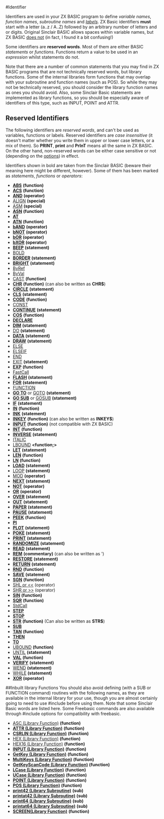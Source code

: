 #Identifier


Identifiers are used in your ZX BASIC program to define _variable names_, _function names_, _subroutine names_ and _[labels](labels.md)_. ZX Basic identifiers **must** start with a letter (a..z / A..Z) followed by an arbitrary number of letters and or digits. Original Sinclair BASIC allows spaces within variable names, but ZX BASIC <u>does not</u> (in fact, I found it a bit confusing!)

Some identifiers are **reserved words**. Most of them are either BASIC _statements_ or _functions_. Functions return a value to be used in an _expression_ whilst statements do not.

Note that there are a number of common statements that you may find in ZX BASIC programs that are not technically reserved words, but library functions. Some of the internal libraries form functions that may overlap with your subroutine and function names (such as POS). So while they may not be technically reserved, you should consider the library function names as ones you should avoid. Also, some Sinclair Basic statements are implemented as library functions, so you should be especially aware of identifiers of this type, such as INPUT, POINT and ATTR.

## Reserved Identifiers

The following identifiers are _reserved words_, and can't be used as variables, functions or labels. Reserved identifiers are _case insensitive_ (it doesn't matter whether you write them in upper or lower case letters, or a mix of them). So **PRINT**, **print** and **PrInT** means all the same in ZX BASIC. On the other hand, non-reserved words can be either case sensitive or not (depending on the [options](options.md)) in effect.

Identifiers shown in bold are taken from the Sinclair BASIC (beware their meaning here might be different, however). Some of them has been marked as _statements_, _functions_ or _operators_:

* **[ABS](abs.md)** **(function)**
* **[ACS](acs.md)** **(function)**
* **[AND](operators.md#AND)** **(operator)**
* [ALIGN](asm/align.md) **(special)**
* [ASM](asm.md) **(special)**
* **[ASN](asn.md)** **(function)**
* **[AT](at.md)**
* **[ATN](atn.md)** **(function)**
* **[bAND](bitwiselogic.md)** **(operator)**
* **[bNOT](bitwiselogic.md)** **(operator)**
* **[bOR](bitwiselogic.md)** **(operator)**
* **[bXOR](bitwiselogic.md)** **(operator)**
* **[BEEP](beep.md)** **(statement)**
* [BOLD](bold.md)
* **[BORDER](border.md)** **(statement)**
* **[BRIGHT](bright.md)** **(statement)**
* [ByRef](byref.md)
* [ByVal](byval.md)
* [CAST](cast.md) **(function)**
* **[CHR](chr.md)** **(function)** (can also be written as **CHR$**)
* **[CIRCLE](circle.md)** **(statement)**
* **[CLS](cls.md)** **(statement)**
* **[CODE](code.md)** **(function)**
* [CONST](const.md)
* **[CONTINUE](continue.md)** **(statement)**
* **[COS](cos.md)** **(function)**
* **[DECLARE](declare.md)** **<modifier>**
* **[DIM](dim.md)** **(statement)**
* [DO](do.md) **(statement)**
* **[DATA](data.md)** **(statement)**
* **[DRAW](draw.md)** **(statement)**
* [ELSE](if.md)
* [ELSEIF](if.md)
* [END](end.md)
* [EXIT](exit.md) **(statement)**
* **[EXP](exp.md)** **(function)**
* [FastCall](fastcall.md)
* **[FLASH](flash.md)** **(statement)**
* **[FOR](for.md)** **(statement)**
* [FUNCTION](function.md)
* **[GO TO](goto.md)** or [GOTO](goto.md) **(statement)**
* **[GO SUB](gosub.md)** or [GOSUB](gosub.md) **(statement)**
* **[IF](if.md)** **(statement)**
* **[IN](in.md)** **(function)**
* **[INK](ink.md)** **(statement)**
* **[INKEY](inkey.md)** **(function)** (can also be written as **INKEY$**)
* **[INPUT](input.md)** **(function)** (not compatible with ZX BASIC)
* **[INT](int.md)** **(function)**
* **[INVERSE](inverse.md)** **(statement)**
* [ITALIC](italic.md)
* [LBOUND](lbound.md) **<function;>**
* **[LET](let.md)** **(statement)**
* **[LEN](len.md)** **(function)**
* **[LN](ln.md)** **(function)**
* **[LOAD](load.md)** **(statement)**
* [LOOP](do.md) **(statement)**
* [MOD](operators.md#arithmetic-operators) **(operator)**
* **[NEXT](for.md)** **(statement)**
* **[NOT](operators.md#NOT)** **(operator)**
* **[OR](operators.md#OR)** **(operator)**
* **[OVER](over.md)** **(statement)**
* **[OUT](out.md)** **(statement)**
* **[PAPER](paper.md)** **(statement)**
* **[PAUSE](pause.md)** **(statement)**
* **[PEEK](peek.md)** **(function)**
* **[PI](pi.md)** **<constant>**
* **[PLOT](plot.md)** **(statement)**
* **[POKE](poke.md)** **(statement)**
* **[PRINT](print.md)** **(statement)**
* **[RANDOMIZE](randomize.md)** **(statement)**
* **[READ](read.md)** **(statement)**
* **[REM](comments.md)** **(commentary)** (can also be written as ')
* **[RESTORE](restore.md)** **(statement)**
* **[RETURN](return.md)** **(statement)**
* **[RND](rnd.md)** **(function)**
* **[SAVE](load.md)** **(statement)**
* **[SGN](sgn.md)** **(function)**
* [SHL or <<](shl.md) (operator)
* [SHR or >>](shl.md) (operator)
* **[SIN](sin.md)** **(function)**
* **[SQR](sqr.md)** **(function)**
* [StdCall](stdcall.md)
* **[STEP](for.md)**
* **[STOP](stop.md)**
* **[STR](str.md)** **(function)** (Can also be written as **STR$**)
* **[SUB](sub.md)**
* **[TAN](tan.md)** **(function)**
* **[THEN](if.md)**
* **[TO]((for.md))**
* [UBOUND](ubound.md) **(function)**
* [UNTIL](do.md) **(statement)**
* **[VAL](val.md)** **(function)**
* **[VERIFY](load.md)** **(statement)**
* [WEND](while.md) **(statement)**
* [WHILE](while.md) **(statement)**
* **[XOR](operators.md#XOR)** **(operator)**

##Inbuilt library Functions
You should also avoid defining (with a SUB or FUNCTION command) routines with the following names, as they are available in the internal library for your use, though you are almost certainly going to need to use #include before using them. Note that some Sinclair Basic words are listed here. Some Freebasic commands are also available through #include options for compatibility with freebasic.

* [ASC (Library Function)](library/asc.bas.md) **(function)**
* **[ATTR (Library Function)](library/attr.md)** **(function)**
* **[CSRLIN (Library Function)](library/csrlin.md)** **(function)**
* [HEX (Library Function)](library/hex.md) **(function)**
* [HEX16 (Library Function)](library/hex.md) **(function)**
* **[INPUT (Library Function)](library/input.md)** **(function)**
* **[GetKey (Library Function)](library/keys/getkey.md)** **(function)**
* **[MultiKeys (Library Function)](library/keys/multikeys.md)** **(function)**
* **[GetKeyScanCode (Library Function)](library/keys/getkeyscancode.md)** **(function)**
* **[LCase (Library Function)](library/string/lcase.md)** **(function)**
* **[UCase (Library Function)](library/string/ucase.md)** **(function)**
* **[POINT (Library Function)](library/string/point.md)** **(function)**
* **[POS (Library Function)](library/pos.md)** **(function)**
* **[print42 (Library Subroutine)](library/print42.bas.md)** **(sub)**
* **[printat42 (Library Subroutine)](library/print42.bas.md)** **(sub)**
* **[print64 (Library Subroutine)](library/print64.bas.md)** **(sub)**
* **[printat64 (Library Subroutine)](library/print64.bas.md)** **(sub)**
* **[SCREEN(Library Function)](library/screen.md)** **(function)**
